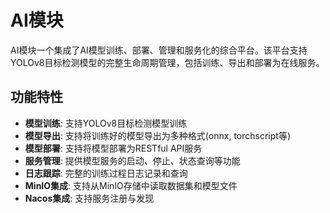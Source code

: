 # AI模块

AI模块一个集成了AI模型训练、部署、管理和服务化的综合平台。该平台支持YOLOv8目标检测模型的完整生命周期管理，包括训练、导出和部署为在线服务。

## 功能特性

- **模型训练**: 支持YOLOv8目标检测模型训练
- **模型导出**: 支持将训练好的模型导出为多种格式(onnx, torchscript等)
- **模型部署**: 支持将模型部署为RESTful API服务
- **服务管理**: 提供模型服务的启动、停止、状态查询等功能
- **日志跟踪**: 完整的训练过程日志记录和查询
- **MinIO集成**: 支持从MinIO存储中读取数据集和模型文件
- **Nacos集成**: 支持服务注册与发现
